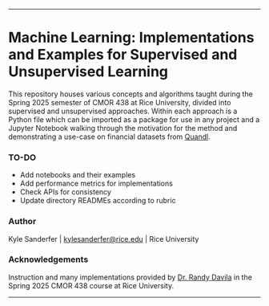 ---

# Machine Learning: Implementations and Examples for Supervised and Unsupervised Learning

This repository houses various concepts and algorithms taught during the Spring 2025 semester of CMOR 438 at Rice University, divided into supervised and unsupervised approaches. Within each approach is a Python file which can be imported as a package for use in any project and a Jupyter Notebook walking through the motivation for the method and demonstrating a use-case on financial datasets from [Quandl](quandl.com).

### TO-DO
- Add notebooks and their examples
- Add performance metrics for implementations
- Check APIs for consistency
- Update directory READMEs according to rubric

### Author
Kyle Sanderfer | <kylesanderfer@rice.edu> | Rice University

### Acknowledgements
Instruction and many implementations provided by [Dr. Randy Davila](https://www.youtube.com/c/drrandydavila) in the Spring 2025 CMOR 438 course at Rice University.

---